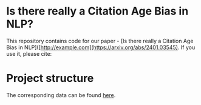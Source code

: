 # Is there really a Citation Age Bias in NLP?

This repository contains code for our paper - [Is there really a Citation Age Bias in NLP]([http://example.com](https://arxiv.org/abs/2401.03545). If you use it, please cite:

# Project structure


The corresponding data can be found [here](https://drive.google.com/drive/folders/1k0GOvi9-m5Hrs4EO6O6iuskJOV7Oq5cl?usp=sharing).  

